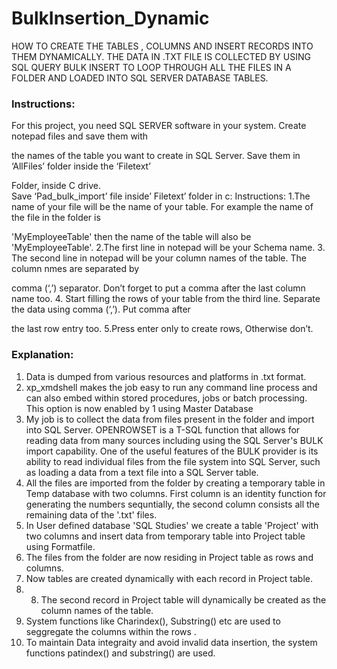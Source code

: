 # BulkInsertion_Dynamic
HOW TO CREATE THE TABLES , COLUMNS AND INSERT RECORDS INTO THEM DYNAMICALLY. THE DATA IN .TXT FILE IS COLLECTED BY USING SQL QUERY BULK INSERT TO LOOP THROUGH ALL THE FILES IN A FOLDER AND LOADED INTO SQL SERVER DATABASE TABLES. 

### Instructions:
For this project, you need SQL SERVER software in your system. Create notepad files and save them with 

the names of the table you want to create in SQL Server. Save them in ‘AllFiles’ folder inside the ‘Filetext’ 

Folder, inside C drive.  
Save ‘Pad_bulk_import’ file inside’ Filetext’ folder in c:
Instructions:
1.The name of your file will be the name of your table. For example the name of the file in the folder is 

'MyEmployeeTable' then the name of the table will also be 'MyEmployeeTable'.
2.The first line in notepad will be your Schema name.
3. The second line in notepad will be your column names of the table. The column nmes are separated by 

comma (‘,’) separator. Don’t forget to put a comma after the last column name too.
4. Start filling the rows of your table from the third line. Separate the data using comma (‘,’). Put comma after 

the last row entry too.
5.Press enter only to create rows, Otherwise don’t.

### Explanation:

1) Data is dumped from various resources and platforms in .txt format.  
2) xp_xmdshell makes the job easy to run any command line process and can also embed within stored 
procedures, jobs or batch processing. This option is now enabled by 1 using Master Database
3) My job is to collect the data from files present in the folder and import into SQL Server. OPENROWSET is 
a T-SQL function that allows for reading data from many sources including using the SQL Server's BULK 
import capability. One of the useful features of the BULK provider is its ability to read individual files from the 
file system into SQL Server, such as loading a data from a text file  into a SQL Server table.
4) All the files are imported from the folder by creating a temporary table in Temp database with two columns. 
First column is  an identity function for generating the numbers sequntially, the second column consists all the 
remaining data of the '.txt' files.  
5) In User defined database 'SQL Studies' we create a table 'Project'  with two columns and insert data from 
temporary table into Project table using Formatfile.
6) The files from the folder are now residing in Project table as rows and columns.
7) Now tables are created dynamically with each record in Project table.
8) 8)  The second record in Project table will dynamically be created as the column names of the table. 
9) System functions like Charindex(), Substring() etc are used to seggregate the columns within the rows .
10) To maintain Data integraity and avoid invalid data insertion, the system functions patindex() and 
substring() are used.

